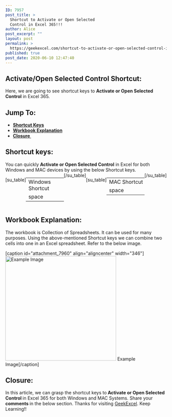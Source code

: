 ```yaml
---
ID: 7957
post_title: >
  Shortcut to Activate or Open Selected
  Control in Excel 365!!!
author: Alice
post_excerpt: ""
layout: post
permalink: >
  https://geekexcel.com/shortcut-to-activate-or-open-selected-control-in-excel-365/
published: true
post_date: 2020-06-10 12:47:40
---
```

<h2>Activate/Open Selected Control Shortcut:</h2>
Here, we are going to see shortcut keys to <strong>Activate or Open Selected Control</strong> in Excel 365.
<h2>Jump To:</h2>
<ul>
 	<li><strong><a href="#1">Shortcut Keys</a></strong></li>
 	<li><strong><a href="#2">Workbook Explanation</a></strong></li>
 	<li><strong><a href="#3">Closure </a></strong></li>
</ul>
<h2 id="1">Shortcut keys:</h2>
You can quickly <strong>Activate or Open Selected Control</strong> in Excel for both Windows and MAC devices by using the below Shortcut keys.
<div style="display: flex;">

[su_table]
<table>
<tbody>
<tr>
<td>Windows Shortcut</td>
</tr>
<tr>
<td style="display: flex;"><span class="key-flex"><span class="win-key" style="width: 120px;"><span class="custom-span-key">space</span></span></span></td>
</tr>
</tbody>
</table>
[/su_table]

[su_table]
<table style="float: right;">
<tbody>
<tr>
<td>MAC Shortcut</td>
</tr>
<tr>
<td style="display: flex;"><span class="mac-key" style="width: 120px;"><span class="custom-span-key">space</span></span></td>
</tr>
</tbody>
</table>
[/su_table]

</div>
<h2 id="2">Workbook Explanation:</h2>
The workbook is Collection of Spreadsheets. It can be used for many purposes. Using the above-mentioned Shortcut keys we can combine two cells into one in an Excel spreadsheet. Refer to the below image.

[caption id="attachment_7960" align="aligncenter" width="346"]<img class="size-full wp-image-7960" src="https://geekexcel.com/wp-content/uploads/2020/06/Screenshot_17.png" alt="Example Image " width="346" height="326" /> Example Image[/caption]
<h2 id="3">Closure:</h2>
In this article, we can grasp the shortcut keys to<strong> Activate or Open Selected Control </strong>in Excel 365 for both Windows and MAC Systems. Share your <strong>comments </strong>in the below section. Thanks for visiting <a href="https://geekexcel.com/">GeekExcel</a>. Keep Learning!!